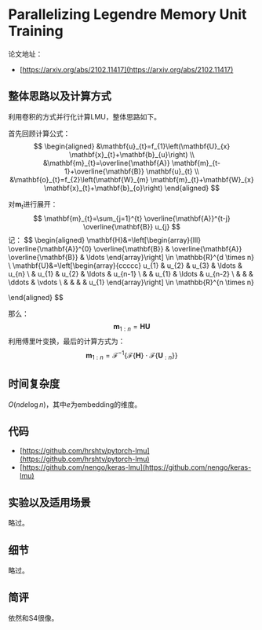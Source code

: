 # Parallelizing Legendre Memory Unit Training

论文地址：

- [https://arxiv.org/abs/2102.11417](https://arxiv.org/abs/2102.11417)



## 整体思路以及计算方式

利用卷积的方式并行化计算LMU，整体思路如下。

首先回顾计算公式：
$$
\begin{aligned}
&\mathbf{u}_{t}=f_{1}\left(\mathbf{U}_{x} \mathbf{x}_{t}+\mathbf{b}_{u}\right) \\
&\mathbf{m}_{t}=\overline{\mathbf{A}} \mathbf{m}_{t-1}+\overline{\mathbf{B}} \mathbf{u}_{t} \\
&\mathbf{o}_{t}=f_{2}\left(\mathbf{W}_{m} \mathbf{m}_{t}+\mathbf{W}_{x} \mathbf{x}_{t}+\mathbf{b}_{o}\right)
\end{aligned}
$$

对$\mathbf m_t$进行展开：
$$
\mathbf{m}_{t}=\sum_{j=1}^{t} \overline{\mathbf{A}}^{t-j} \overline{\mathbf{B}} u_{j}
$$
记：
$$
\begin{aligned}
\mathbf{H}&=\left[\begin{array}{lll}
\overline{\mathbf{A}}^{0} \overline{\mathbf{B}} & \overline{\mathbf{A}} \overline{\mathbf{B}} & \ldots
\end{array}\right] \in \mathbb{R}^{d \times n} \\
\mathbf{U}&=\left[\begin{array}{ccccc}
u_{1} & u_{2} & u_{3} & \ldots & u_{n} \\
& u_{1} & u_{2} & \ldots & u_{n-1} \\
& & u_{1} & \ldots & u_{n-2} \\
& & & \ddots & \vdots \\
& & & & u_{1}
\end{array}\right] \in \mathbb{R}^{n \times n}

\end{aligned}
$$

那么：
$$
\mathbf{m}_{1: n}=\mathbf{H U}
$$
利用傅里叶变换，最后的计算方式为：
$$
\mathbf{m}_{1: n}=\mathcal{F}^{-1}\left\{\mathcal{F}\{\mathbf{H}\} \cdot \mathcal{F}\left\{\mathbf{U}_{: n}\right\}\right\}
$$



## 时间复杂度

$O(nd e\log n )$，其中$e$为embedding的维度。



## 代码

- [https://github.com/hrshtv/pytorch-lmu](https://github.com/hrshtv/pytorch-lmu)
- [https://github.com/nengo/keras-lmu](https://github.com/nengo/keras-lmu)



## 实验以及适用场景

略过。



## 细节

略过。



## 简评

依然和S4很像。